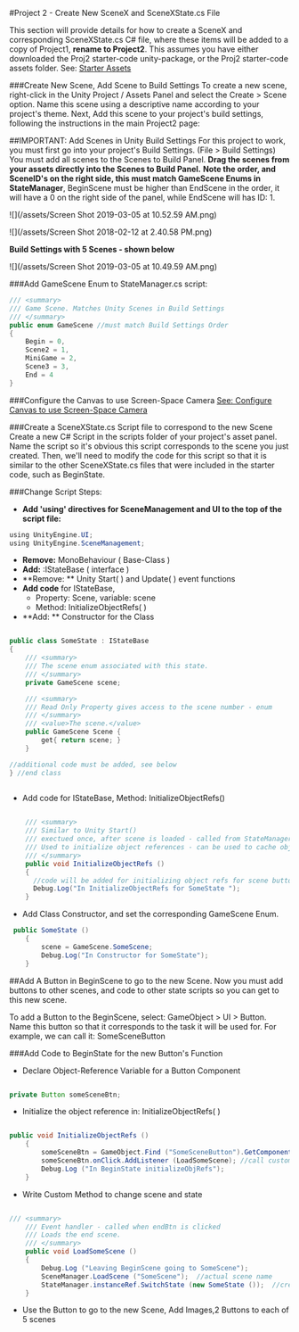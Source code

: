#Project 2 - Create New SceneX and SceneXState.cs File

This section will provide details for how to create a SceneX and corresponding SceneXState.cs C# file, where these items will be added to a copy of Project1, **rename to Project2**.  This assumes you have either downloaded the Proj2 starter-code unity-package, or the Proj2 starter-code assets folder. See: [Starter Assets](/project2-starter-assets.md)

###Create New Scene, Add Scene to Build Settings
To create a new scene, right-click in the Unity Project / Assets Panel and select the Create > Scene option.  Name this scene using a descriptive name according to your project's theme.  Next, Add this scene to your project's build settings, following the instructions in the main Project2 page: 

##IMPORTANT: Add Scenes in Unity Build Settings 
For this project to work, you must first go into your project's Build Settings. (File > Build Settings)  You must add all scenes to the Scenes to Build Panel.  **Drag the scenes from your assets directly into the Scenes to Build Panel.**  **Note the order, and SceneID's on the right side, this must match GameScene Enums in StateManager**, BeginScene must be higher than EndScene in the order, it will have a 0 on the right side of the panel, while EndScene will has ID: 1.

![](/assets/Screen Shot 2019-03-05 at 10.52.59 AM.png)

![](/assets/Screen Shot 2018-02-12 at 2.40.58 PM.png)

**Build Settings with 5 Scenes - shown below**

![](/assets/Screen Shot 2019-03-05 at 10.49.59 AM.png)



###Add GameScene Enum to StateManager.cs script:


```java
/// <summary>
/// Game Scene. Matches Unity Scenes in Build Settings
/// </summary>
public enum GameScene //must match Build Settings Order
{
	Begin = 0,
	Scene2 = 1,   
	MiniGame = 2,
	Scene3 = 3,
	End = 4
}
```
###Configure the Canvas to use Screen-Space Camera
[ See: Configure Canvas to use Screen-Space Camera](https://kdoore.gitbooks.io/cs-2335/content/project-1-score-and-ui-elements.html#animation-set-canvas-render-mode-to-screen-space-camera) 

###Create a SceneXState.cs Script file to correspond to the new Scene
Create a new C# Script in the scripts folder of your project's asset panel.  Name the script so it's obvious this script corresponds to the scene you just created.  Then, we'll need to modify the code for this script so that it is similar to the other SceneXState.cs files that were included in the starter code, such as BeginState.

###Change Script Steps:
 - **Add 'using' directives for SceneManagement and UI to the top of the script file:**


```java
using UnityEngine.UI;
using UnityEngine.SceneManagement;

```

- **Remove:** MonoBehaviour ( Base-Class )
- **Add:** :IStateBase ( interface )
- **Remove: ** Unity Start( ) and Update( ) event functions
- **Add code** for IStateBase, 
	- Property: Scene, variable: scene
	- Method: InitializeObjectRefs( )
- **Add: ** Constructor for the Class  
          

```java

public class SomeState : IStateBase
{
    /// <summary>
	/// The scene enum associated with this state.
	/// </summary>
	private GameScene scene;

	/// <summary>
	/// Read Only Property gives access to the scene number - enum
	/// </summary>
	/// <value>The scene.</value>
	public GameScene Scene {
		get{ return scene; }
	}

//additional code must be added, see below	
} //end class
    
```
- Add code for IStateBase, Method:  InitializeObjectRefs()


```java

	/// <summary>
	/// Similar to Unity Start() 
	/// exectued once, after scene is loaded - called from StateManager
	/// Used to initialize object references - can be used to cache object references
	/// </summary>
	public void InitializeObjectRefs ()
	{
	  //code will be added for initializing object refs for scene buttons
	  Debug.Log("In InitializeObjectRefs for SomeState ");
	}
```

 - Add Class Constructor, and set the corresponding GameScene Enum.
  
     

```java
 public SomeState ()
	{
		scene = GameScene.SomeScene;
		Debug.Log("In Constructor for SomeState");
	}

```

##Add A Button in BeginScene to go to the new Scene.
Now you must add buttons to other scenes, and code to other state scripts so you can get to this new scene.

To add a Button to the BeginScene, select: GameObject > UI > Button.  Name this button so that it corresponds to the task it will be used for.  For example, we can call it: SomeSceneButton

###Add Code to BeginState for the new Button's Function

- Declare Object-Reference Variable for a Button Component


```java

private Button someSceneBtn;
```
- Initialize the object reference in: InitializeObjectRefs( )


```java

public void InitializeObjectRefs ()
	{
		someSceneBtn = GameObject.Find ("SomeSceneButton").GetComponent<Button> ();
		someSceneBtn.onClick.AddListener (LoadSomeScene); //call custom method defined below
		Debug.Log ("In BeginState initializeObjRefs");
	}

```
- Write Custom Method to change scene and state


```java

/// <summary>
	/// Event handler - called when endBtn is clicked
	/// Loads the end scene.
	/// </summary>
	public void LoadSomeScene ()
	{  
		Debug.Log ("Leaving BeginScene going to SomeScene");
		SceneManager.LoadScene ("SomeScene");  //actual scene name
		StateManager.instanceRef.SwitchState (new SomeState ());  //create new state, pass to StateManager
	}
```

- Use the Button to go to the new Scene, Add Images,2 Buttons to each of 5 scenes  

